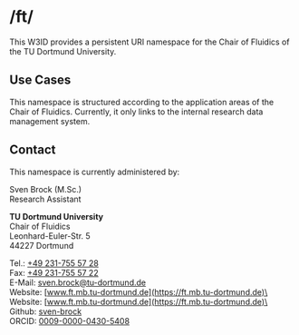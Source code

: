 # /ft/
This W3ID provides a persistent URI namespace for the Chair of Fluidics of the TU Dortmund University.

## Use Cases
This namespace is structured according to the application areas of the Chair of Fluidics. Currently, it only links to the internal research data management system.

## Contact
This namespace is currently administered by:

Sven Brock (M.Sc.)\
Research Assistant

**TU Dortmund University**\
Chair of Fluidics\
Leonhard-Euler-Str. 5\
44227 Dortmund

Tel.:		[+49 231-755 57 28](tel:+492317555728)\
Fax:		[+49 231-755 57 22](tel:+492317555722)\
E-Mail:		[sven.brock@tu-dortmund.de](mailto:sven.brock@tu-dortmund.de)\
Website:	[www.ft.mb.tu-dortmund.de](https://ft.mb.tu-dortmund.de)\
Website:	[www.ft.mb.tu-dortmund.de](https://ft.mb.tu-dortmund.de)\
Github:		[sven-brock](https://github.com/sven-brock)\
ORCID:		[0009-0000-0430-5408](https://orcid.org/0009-0000-0430-5408)
